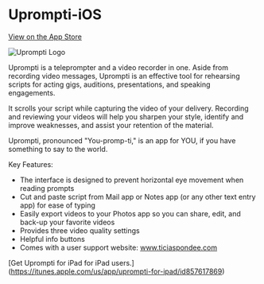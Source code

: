 # Uprompti-iOS
[View on the App Store](https://itunes.apple.com/us/app/uprompti/id822767958)

![Uprompti Logo](https://raw.githubusercontent.com/elainefirefly/uprompti-ios/master/images/img.png)



Uprompti is a teleprompter and a video recorder in one. Aside from recording video messages, Uprompti is an effective tool for rehearsing scripts for acting gigs, auditions, presentations, and speaking engagements.

It scrolls your script while capturing the video of your delivery. Recording and reviewing your videos will help you sharpen your style, identify and improve weaknesses, and assist your retention of the material. 

Uprompti, pronounced "You-promp-ti," is an app for YOU, if you have something to say to the world.

Key Features:
* The interface is designed to prevent horizontal eye movement when reading prompts
* Cut and paste script from Mail app or Notes app (or any other text entry app) for ease of typing
* Easily export videos to your Photos app so you can share, edit, and back-up your favorite videos
* Provides three video quality settings
* Helpful info buttons
* Comes with a user support website: www.ticiaspondee.com


[Get Uprompti for iPad for iPad users.] (https://itunes.apple.com/us/app/uprompti-for-ipad/id857617869)



